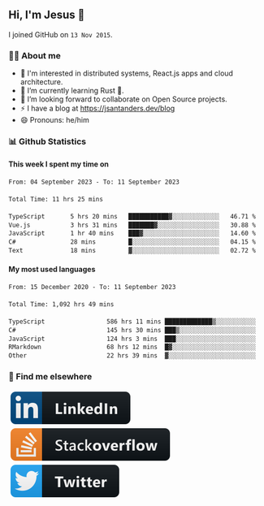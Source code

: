 ## Hi, I'm Jesus 👋

I joined GitHub on `13 Nov 2015`.

<!-- Talking about you -->

### 👨‍💻 About me

- 👦 I'm interested in distributed systems, React.js apps and cloud architecture.
- 🌱 I’m currently learning Rust 🦀.
- 👯 I’m looking forward to collaborate on Open Source projects.
- ⚡️ I have a blog at <https://jsantanders.dev/blog>
- 😄 Pronouns: he/him

### 📊 Github Statistics

#### This week I spent my time on

<!--START_SECTION:weekly-->

```txt
From: 04 September 2023 - To: 11 September 2023

Total Time: 11 hrs 25 mins

TypeScript       5 hrs 20 mins   ███████████▓░░░░░░░░░░░░░   46.71 %
Vue.js           3 hrs 31 mins   ███████▓░░░░░░░░░░░░░░░░░   30.88 %
JavaScript       1 hr 40 mins    ███▓░░░░░░░░░░░░░░░░░░░░░   14.60 %
C#               28 mins         █░░░░░░░░░░░░░░░░░░░░░░░░   04.15 %
Text             18 mins         ▓░░░░░░░░░░░░░░░░░░░░░░░░   02.72 %
```

<!--END_SECTION:weekly-->

#### My most used languages

<!--START_SECTION:alltime-->

```txt
From: 15 December 2020 - To: 11 September 2023

Total Time: 1,092 hrs 49 mins

TypeScript                 586 hrs 11 mins █████████████▒░░░░░░░░░░░   53.64 %
C#                         145 hrs 30 mins ███▒░░░░░░░░░░░░░░░░░░░░░   13.32 %
JavaScript                 124 hrs 3 mins  ███░░░░░░░░░░░░░░░░░░░░░░   11.35 %
RMarkdown                  68 hrs 12 mins  █▓░░░░░░░░░░░░░░░░░░░░░░░   06.24 %
Other                      22 hrs 39 mins  ▓░░░░░░░░░░░░░░░░░░░░░░░░   02.07 %
```

<!--END_SECTION:alltime-->

### 📢 Find me elsewhere

<p>
  <a target="_blank" href="https://linkedin.com/in/jsantanders">
    <img src="https://github.com/jsantanders/jsantanders/blob/master/img/linkedin.svg" alt="LinkedIn" style="vertical-align:top; margin:4px">
  </a>
  
  <a target="_blank" href="https://stackoverflow.com/users/7318331/jesus-santander">
    <img src="https://github.com/jsantanders/jsantanders/blob/master/img/stackoverflow.svg" alt="StackOverflow" style="vertical-align:top; margin:4px">
  </a>
  
  <a target="_blank" href="http://twitter.com/jsantanders">
    <img src="https://github.com/jsantanders/jsantanders/blob/master/img/twitter.svg" alt="Twitter" style="vertical-align:top; margin:4px">
  </a>
</p>
